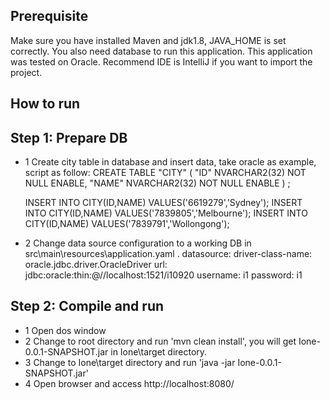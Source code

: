 Prerequisite
---------------
Make sure you have installed Maven and jdk1.8,  JAVA_HOME is set correctly.
You also need database to run this application. This application was tested on Oracle.
Recommend IDE is IntelliJ if you want to import the project.

How to run
---------------
Step 1: Prepare DB
---------------
- 1 Create city table in database and insert data, take oracle as example, script as follow:
   CREATE TABLE  "CITY"
   (	"ID" NVARCHAR2(32) NOT NULL ENABLE,
	"NAME" NVARCHAR2(32) NOT NULL ENABLE
   ) ;

   INSERT INTO  CITY(ID,NAME) VALUES('6619279','Sydney');
   INSERT INTO  CITY(ID,NAME) VALUES('7839805','Melbourne');
   INSERT INTO  CITY(ID,NAME) VALUES('7839791','Wollongong');

- 2 Change data source configuration to a working DB in src\main\resources\application.yaml .
 datasource:
    driver-class-name: oracle.jdbc.driver.OracleDriver
    url: jdbc:oracle:thin:@//localhost:1521/i10920
    username: i1
    password: i1

Step 2: Compile and run
---------------
  - 1 Open dos window
  - 2 Change to root directory and run 'mvn clean install', you will get Ione-0.0.1-SNAPSHOT.jar in Ione\target directory.
  - 3 Change to Ione\target directory and run 'java -jar  Ione-0.0.1-SNAPSHOT.jar'
  - 4 Open browser and access http://localhost:8080/
